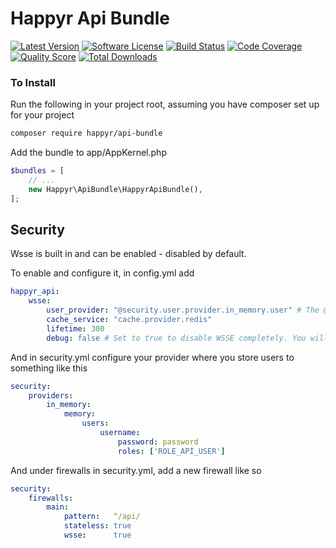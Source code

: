 # Happyr Api Bundle

[![Latest Version](https://img.shields.io/github/release/Happyr/api-bundle.svg?style=flat-square)](https://github.com/Happyr/api-bundle/releases)
[![Software License](https://img.shields.io/badge/license-MIT-brightgreen.svg?style=flat-square)](LICENSE)
[![Build Status](https://img.shields.io/travis/Happyr/api-bundle.svg?style=flat-square)](https://travis-ci.org/Happyr/api-bundle)
[![Code Coverage](https://img.shields.io/scrutinizer/coverage/g/Happyr/api-bundle.svg?style=flat-square)](https://scrutinizer-ci.com/g/Happyr/api-bundle)
[![Quality Score](https://img.shields.io/scrutinizer/g/Happyr/api-bundle.svg?style=flat-square)](https://scrutinizer-ci.com/g/Happyr/api-bundle)
[![Total Downloads](https://img.shields.io/packagist/dt/happyr/api-bundle.svg?style=flat-square)](https://packagist.org/packages/happyr/api-bundle)


### To Install

Run the following in your project root, assuming you have composer set up for your project
```sh
composer require happyr/api-bundle
```

Add the bundle to app/AppKernel.php

```php
$bundles = [
    // ...
    new Happyr\ApiBundle\HappyrApiBundle(),
];
```

## Security

Wsse is built in and can be enabled - disabled by default.

To enable and configure it, in config.yml add
```yaml
happyr_api:
    wsse:
        user_provider: "@security.user.provider.in_memory.user" # The @-sign is needed
        cache_service: "cache.provider.redis"
        lifetime: 300
        debug: false # Set to true to disable WSSE completely. You will always be authenticated. 
```

And in security.yml configure your provider where you store users to something like this
```yaml
security:
    providers:
        in_memory:
            memory:
                users:
                    username:
                        password: password
                        roles: ['ROLE_API_USER']
```

And under firewalls in security.yml, add a new firewall like so
```yaml
security:
    firewalls:
        main:
            pattern:   ^/api/
            stateless: true
            wsse:      true

```
